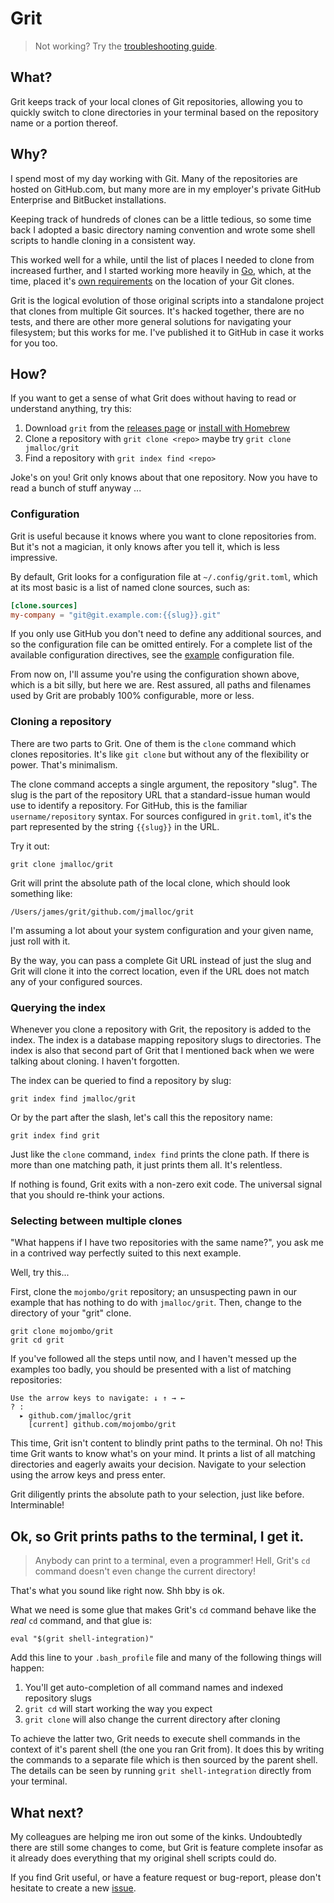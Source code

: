 # Grit

> Not working? Try the [troubleshooting guide].

[troubleshooting guide]: TROUBLESHOOTING.md

## What?

Grit keeps track of your local clones of Git repositories, allowing you to
quickly switch to clone directories in your terminal based on the repository
name or a portion thereof.

## Why?

I spend most of my day working with Git. Many of the repositories are hosted on
GitHub.com, but many more are in my employer's private GitHub Enterprise and
BitBucket installations.

Keeping track of hundreds of clones can be a little tedious, so some time back
I adopted a basic directory naming convention and wrote some shell scripts to
handle cloning in a consistent way.

This worked well for a while, until the list of places I needed to clone from
increased further, and I started working more heavily in [Go](http://golang.org),
which, at the time, placed it's [own requirements](https://github.com/golang/go/wiki/GOPATH)
on the location of your Git clones.

Grit is the logical evolution of those original scripts into a standalone
project that clones from multiple Git sources. It's hacked together, there are
no tests, and there are other more general solutions for navigating your
filesystem; but this works for me. I've published it to GitHub in case it works
for you too.

## How?

If you want to get a sense of what Grit does without having to read or
understand anything, try this:

1. Download `grit` from the [releases page](https://github.com/jmalloc/grit/releases) or [install with Homebrew](https://github.com/jmalloc/homebrew-grit)
1. Clone a repository with `grit clone <repo>` maybe try `grit clone jmalloc/grit`
1. Find a repository with `grit index find <repo>`

Joke's on you! Grit only knows about that one repository. Now you have to read
a bunch of stuff anyway ...

### Configuration

Grit is useful because it knows where you want to clone repositories from. But
it's not a magician, it only knows after you tell it, which is less impressive.

By default, Grit looks for a configuration file at `~/.config/grit.toml`, which
at its most basic is a list of named clone sources, such as:

```toml
[clone.sources]
my-company = "git@git.example.com:{{slug}}.git"
```

If you only use GitHub you don't need to define any additional sources, and so
the configuration file can be omitted entirely. For a complete list of the
available configuration directives, see the [example](etc/complete-example.toml)
configuration file.

From now on, I'll assume you're using the configuration shown above, which is a
bit silly, but here we are. Rest assured, all paths and filenames used by Grit
are probably 100% configurable, more or less.

### Cloning a repository

There are two parts to Grit. One of them is the `clone` command which clones
repositories. It's like `git clone` but without any of the flexibility or power.
That's minimalism.

The clone command accepts a single argument, the repository "slug". The slug
is the part of the repository URL that a standard-issue human would use to
identify a repository. For GitHub, this is the familiar `username/repository`
syntax. For sources configured in `grit.toml`, it's the part represented
by the string `{{slug}}` in the URL.

Try it out:

    grit clone jmalloc/grit

Grit will print the absolute path of the local clone, which should look
something like:

    /Users/james/grit/github.com/jmalloc/grit

I'm assuming a lot about your system configuration and your given name, just
roll with it.

By the way, you can pass a complete Git URL instead of just the slug and Grit
will clone it into the correct location, even if the URL does not match any of
your configured sources.

### Querying the index

Whenever you clone a repository with Grit, the repository is added to the index.
The index is a database mapping repository slugs to directories. The index is
also that second part of Grit that I mentioned back when we were talking about
cloning. I haven't forgotten.

The index can be queried to find a repository by slug:

    grit index find jmalloc/grit

Or by the part after the slash, let's call this the repository name:

    grit index find grit

Just like the `clone` command, `index find` prints the clone path. If there is
more than one matching path, it just prints them all. It's relentless.

If nothing is found, Grit exits with a non-zero exit code. The universal signal
that you should re-think your actions.

### Selecting between multiple clones

"What happens if I have two repositories with the same name?", you ask me in a
contrived way perfectly suited to this next example.

Well, try this...

First, clone the `mojombo/grit` repository; an unsuspecting pawn in our example
that has nothing to do with `jmalloc/grit`. Then, change to the directory of
your "grit" clone.

    grit clone mojombo/grit
    grit cd grit

If you've followed all the steps until now, and I haven't messed up the examples
too badly, you should be presented with a list of matching repositories:

    Use the arrow keys to navigate: ↓ ↑ → ←
    ? :
      ▸ github.com/jmalloc/grit
        [current] github.com/mojombo/grit

This time, Grit isn't content to blindly print paths to the terminal. Oh no!
This time Grit wants to know what's on your mind. It prints a list of all
matching directories and eagerly awaits your decision. Navigate to your
selection using the arrow keys and press enter.

Grit diligently prints the absolute path to your selection, just like before.
Interminable!

## Ok, so Grit prints paths to the terminal, I get it.

> Anybody can print to a terminal, even a programmer!
> Hell, Grit's `cd` command doesn't even change the current directory!

That's what you sound like right now. Shh bby is ok.

What we need is some glue that makes Grit's `cd` command behave like the _real_
`cd` command, and that glue is:

    eval "$(grit shell-integration)"

Add this line to your `.bash_profile` file and many of the following things will
happen:

1. You'll get auto-completion of all command names and indexed repository slugs
1. `grit cd` will start working the way you expect
1. `grit clone` will also change the current directory after cloning

To achieve the latter two, Grit needs to execute shell commands in the context
of it's parent shell (the one you ran Grit from). It does this by writing the
commands to a separate file which is then sourced by the parent shell. The
details can be seen by running `grit shell-integration` directly from your
terminal.

## What next?

My colleagues are helping me iron out some of the kinks. Undoubtedly there are
still some changes to come, but Grit is feature complete insofar as it already
does everything that my original shell scripts could do.

If you find Grit useful, or have a feature request or bug-report, please don't
hesitate to create a new [issue](https://github.com/jmalloc/grit/issues).

